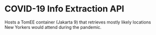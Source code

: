 # COVID-19 Info Extraction API
Hosts a TomEE container (Jakarta 9) that retrieves mostly likely locations New Yorkers would attend during the pandemic.
